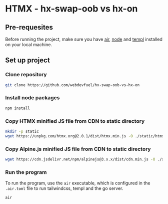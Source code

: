 # HTMX - hx-swap-oob vs hx-on

## Pre-requesites

Before running the project, make sure you have [air](https://github.com/air-verse/air), [node](https://github.com/nvm-sh/nvm) and [templ](https://templ.guide/quick-start/installation) installed on your local machine.


## Set up project

### Clone repository

```bash
git clone https://github.com/webdevfuel/hx-swap-oob-vs-hx-on
```

### Install node packages

```bash
npm install
```

### Copy HTMX minified JS file from CDN to static directory

```bash
mkdir -p static
wget https://unpkg.com/htmx.org@2.0.1/dist/htmx.min.js -O ./static/htmx.min.js
```

### Copy Alpine.js minified JS file from CDN to static directory

```bash
wget https://cdn.jsdelivr.net/npm/alpinejs@3.x.x/dist/cdn.min.js -O ./static/alpine.min.js
```

### Run the program

To run the program, use the `air` executable, which is configured in the `.air.toml` file to run tailwindcss, templ and the go server.

```bash
air
```
